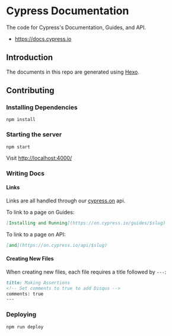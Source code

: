 # Cypress Documentation

The code for Cypress's Documentation, Guides, and API.

* https://docs.cypress.io

## Introduction

The documents in this repo are generated using [Hexo](https://hexo.io/).

## Contributing

### Installing Dependencies

```shell
npm install
```

### Starting the server

```shell
npm start
```

Visit [http://localhost:4000/](http://localhost:4000/)

### Writing Docs

#### Links

Links are all handled through our [cypress.on](https://github.com/cypress-io/cypress-on) api.

To link to a page on Guides:
```md
[Installing and Running](https://on.cypress.io/guides/$slug)
```

To link to a page on API:
```md
[and](https://on.cypress.io/api/$slug)
```

#### Creating New Files

When creating new files, each file requires a title followed by `---`:
```md
title: Making Assertions
<!-- Set comments to true to add Disqus -->
comments: true   
---
```

### Deploying

```shell
npm run deploy
```
